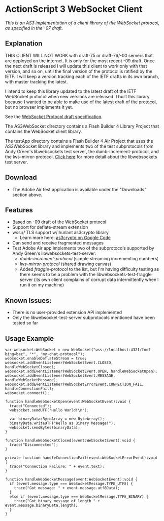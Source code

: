 ActionScript 3 WebSocket Client
===============================

*This is an AS3 implementation of a client library of the WebSocket protocol, as specified in the -07 draft.*

Explanation
-----------
THIS CLIENT WILL NOT WORK with draft-75 or draft-76/-00 servers that are deployed on the internet.  It is only for the most recent -09 draft.  Once the next draft is released I will update this client to work only with that version, and so on, until the final version of the protocol is ratified by the IETF.  I will keep a version tracking each of the IETF drafts in its own branch, with master tracking the latest.

I intend to keep this library updated to the latest draft of the IETF WebSocket protocol when new versions are released.  I built this library because I wanted to be able to make use of the latest draft of the protocol, but no browser implements it yet.

See the [WebSocket Protocol draft specification](http://www.ietf.org/id/draft-ietf-hybi-thewebsocketprotocol-07.txt).


The AS3WebSocket directory contains a Flash Builder 4 Library Project that contains the WebSocket client library.

The testApp directory contains a Flash Builder 4 Air Project that uses the AS3WebSocket library and implements two of the test subprotocols from Andy Green's libwebsockets test server, the dumb-increment-protocol, and the lws-mirror-protocol.  [Click here](http://git.warmcat.com/cgi-bin/cgit/libwebsockets) for more detail about the libwebsockets test server.


Download
--------
- The Adobe Air test application is available under the "Downloads" section above.


Features
--------
- Based on -09 draft of the WebSocket protocol
- Support for deflate-stream extension
- wss:// TLS support w/ hurlant as3crypto library
  - Learn more here: [as3crypto on Google Code](http://code.google.com/p/as3crypto/)
- Can send and receive fragmented messages
- Test Adobe Air app implements two of the subprotocols supported by Andy Green's libwebsockets-test-server:
  - *dumb-increment-protocol* (simple streaming incrementing numbers)
  - *lws-mirror-protocol* (shared drawing canvas)
  - Added *fraggle-protocol* to the list, but I'm having difficulty testing as there seems to be a problem with the libwebsockets-test-fraggle server (its own client complains of corrupt data intermittently when I run it on my machine)


Known Issues:
-------------
- There is no user-provided extension API implemented
- Only the libwebsocket-test-server subprotocols mentioned have been tested so far


Usage Example
-------------

    var websocket:WebSocket = new WebSocket("wss://localhost:4321/foo?bing=baz", "*", "my-chat-protocol");
    websocket.enableDeflateStream = true;
    websocket.addEventListener(WebSocketEvent.CLOSED, handleWebSocketClosed);
    websocket.addEventListener(WebSocketEvent.OPEN, handleWebSocketOpen);
    websocket.addEventListener(WebSocketEvent.MESSAGE, handleWebSocketMessage);
    websocket.addEventListener(WebSocketErrorEvent.CONNECTION_FAIL, handleConnectionFail);
    websocket.connect();

    function handleWebSocketOpen(event:WebSocketEvent):void {
      trace("Connected");
      websocket.sendUTF("Hello World!\n");
      
      var binaryData:ByteArray = new ByteArray();
      binaryData.writeUTF("Hello as Binary Message!");
      websocket.sendBytes(binaryData);
    }

    function handleWebSocketClosed(event:WebSocketEvent):void {
      trace("Disconnected");
    }

    private function handleConnectionFail(event:WebSocketErrorEvent):void {
      trace("Connection Failure: " + event.text);
    }

    function handleWebSocketMessage(event:WebSocketEvent):void {
      if (event.message.type === WebSocketMessage.TYPE_UTF8) {
        trace("Got message: " + event.message.utf8Data);
      }
      else if (event.message.type === WebSocketMessage.TYPE_BINARY) {
        trace("Got binary message of length " + event.message.binaryData.length);
      }
    }
